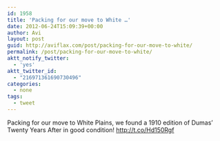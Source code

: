 ```yaml
---
id: 1958
title: 'Packing for our move to White …'
date: 2012-06-24T15:09:39+00:00
author: Avi
layout: post
guid: http://aviflax.com/post/packing-for-our-move-to-white/
permalink: /post/packing-for-our-move-to-white/
aktt_notify_twitter:
  - 'yes'
aktt_twitter_id:
  - "216971361690730496"
categories:
  - none
tags:
  - tweet
---
```

Packing for our move to White Plains, we found a 1910 edition of Dumas’ Twenty Years After in good condition! <a href="http://t.co/Hd150Rgf" rel="nofollow">http://t.co/Hd150Rgf</a>